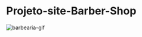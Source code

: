# Projeto-site-Barber-Shop

![barbearia-gif](https://user-images.githubusercontent.com/109311080/184019359-4bbb9fbc-e177-4ae4-bdec-571cef9d0bf6.gif)
